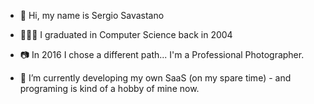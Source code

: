 - 👋 Hi, my name is Sergio Savastano

- 👨🏻‍🎓 I graduated in Computer Science back in 2004
- 📷 In 2016 I chose a different path... I'm a Professional Photographer.
- 🌱 I’m currently developing my own SaaS (on my spare time) - and programing is kind of a hobby of mine now.


<!---
ssavasta/ssavasta is a ✨ special ✨ repository because its `README.md` (this file) appears on your GitHub profile.
You can click the Preview link to take a look at your changes.
--->
